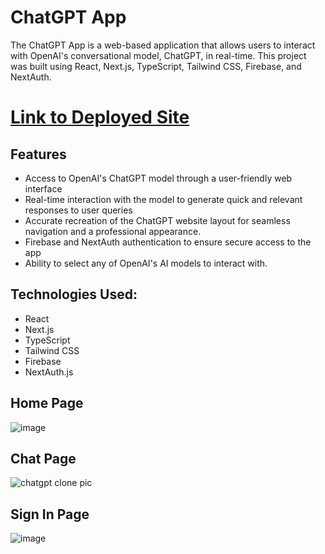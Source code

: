 # ChatGPT App
The ChatGPT App is a web-based application that allows users to interact with OpenAI's conversational model, ChatGPT, in real-time. This project was built using React, Next.js, TypeScript, Tailwind CSS, Firebase, and NextAuth.

# [Link to Deployed Site](https://chatgpt-clone-omarcasey.vercel.app/)

## Features
- Access to OpenAI's ChatGPT model through a user-friendly web interface
- Real-time interaction with the model to generate quick and relevant responses to user queries
- Accurate recreation of the ChatGPT website layout for seamless navigation and a professional appearance.
- Firebase and NextAuth authentication to ensure secure access to the app
- Ability to select any of OpenAI's AI models to interact with.

## Technologies Used:
- React
- Next.js
- TypeScript
- Tailwind CSS
- Firebase
- NextAuth.js

## Home Page
![image](https://user-images.githubusercontent.com/90979468/221387878-8cd20725-944f-4057-b989-3528301b6c4a.png)
## Chat Page
![chatgpt clone pic](https://user-images.githubusercontent.com/90979468/220244926-18c46c05-fe67-4801-bf7b-a773f21ef0cd.png)
## Sign In Page
![image](https://user-images.githubusercontent.com/90979468/221387865-b4e5a346-6db9-4fdb-97e0-19ff91b9f861.png)
